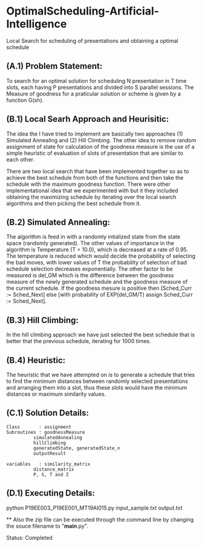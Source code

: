 # OptimalScheduling-Artificial-Intelligence
Local Search for scheduling of presentations and obtaining a optimal schedule
## (A.1) Problem Statement:


To search for an optimal solution for scheduling N presentation in T time slots, each having P presentations and divided into S parallel sessions. The Measure of goodness for a praticular solution or scheme is given by a function G(sh).

## (B.1) Local Searh Approach and Heurisitic:


The idea the I have tried to implement are basically two approaches (1) Simulated Annealing and (2) Hill Climbing. The other idea to remove random assignment of state for calculation of the goodness measure is the use of a simple heuristic of evaluation of slots of presentation that are similar to each other.

There are two local search that have been implemented together so as to achieve the best schedule from both of the functions and then take the schedule with the maximum goodness function. There were other implementational idea that we experimented with but it they included obtaining the maximizing schedule by iterating over the local search algorithms and then picking the best schedule from it.

## (B.2) Simulated Annealing:

The algorithm is feed in with a randomly intialized state from the state space (randomly generated). The other values of importance in the algorithm is Temperature (T = 10.0), which is decreased at a rate of 0.95. The temperature is reduced which would decide the probability of selecting the bad moves, with lower values of T the probability of selection of bad schedule selection decreases exponentially. The other factor to be measured is del_GM which is the difference between the goodness measure of the newly generated schedule and the goodness measure of the current schedule. If the goodness mesure is positive then [Sched_Curr := Sched_Next] else [with probability of EXP(del_GM/T) assign Sched_Curr := Sched_Next].

## (B.3) Hill Climbing:

In the hill climbing approach we have just selected the best schedule that is better that the previous schedule, iterating for 1000 times.

## (B.4) Heuristic:

The heuristic that we have attempted on is to generate a schedule that tries to find the minimum distances between randomly selected presentations and arranging them into a slot, thus these slots would have the minimum distances or maximum similarity values.

## (C.1) Solution Details:


	Class		: assignment
	Subroutines	: goodnessMeasure
			  simulatedAnnealing
			  hillClimbing
			  generatedState, generatedState_n
			  outputResult

	variables	: similarity_matrix
			  distance_matrix
			  P, S, T and Z
	  
## (D.1) Executing Details:

python P19EE003_P19EE001_MT19AI015.py input_sample.txt output.txt

** Also the zip file can be executed through the command line by changing the souce filename to "__main__.py".

Status: Completed
